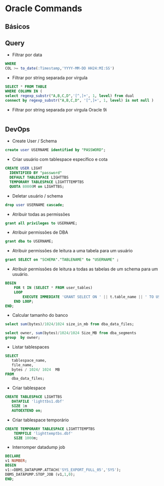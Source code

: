 # Oracle Commands

## Básicos

## Query

- Filtrar por data

```sql
WHERE
COL >= to_date(:Timestamp,'YYYY-MM-DD HH24:MI:SS')
```

- Filtrar por string separada por virgula

```sql
SELECT * FROM TABLE
WHERE COLUMN IN (
select regexp_substr("A,B,C,D",'[^,]+', 1, level) from dual
connect by regexp_substr("A,B,C,D", '[^,]+', 1, level) is not null )
```

- Filtrar por string separada por virgula Oracle 9i

```sql

```

## DevOps

- Create User / Schema

```sql
create user USERNAME identified by "PASSWORD";
```

- Criar usuário com tablespace específico e cota

```sql
CREATE USER LIGHT
  IDENTIFIED BY "password"
  DEFAULT TABLESPACE LIGHTTBS
  TEMPORARY TABLESPACE LIGHTTTEMPTBS
  QUOTA 80000M on LIGHTTBS;
```

- Deletar usuário / schema

```sql
drop user USERNAME cascade;
```

- Atribuir todas as permissões

```sql
grant all privileges to USERNAME;
```

- Atribuir permissões de DBA

```sql
grant dba to USERNAME;
```

- Atribuir permissões de leitura a uma tabela para um usuário

```sql
grant SELECT on "SCHEMA"."TABLENAME" to "USERNAME" ;
```

- Atribuir permissões de leitura a todas as tabelas de um schema para um usuário.

```sql
BEGIN
    FOR t IN (SELECT * FROM user_tables)
    LOOP
        EXECUTE IMMEDIATE 'GRANT SELECT ON ' || t.table_name || ' TO USERNAME';
    END LOOP;
END;
```

- Calcular tamanho do banco

```sql
select sum(bytes)/1024/1024 size_in_mb from dba_data_files;

select owner, sum(bytes)/1024/1024 Size_MB from dba_segments
group  by owner;
```

- Listar tablespaces

```sql
SELECT
   tablespace_name,
   file_name,
   bytes / 1024/ 1024  MB
FROM
   dba_data_files;
```

- Criar  tablespace

```sql
CREATE TABLESPACE LIGHTTBS
   DATAFILE 'lighttbs1.dbf'
   SIZE 1m
   AUTOEXTEND on;
```

- Criar tablespace temporário

```sql
CREATE TEMPORARY TABLESPACE LIGHTTTEMPTBS
    TEMPFILE 'lighttemptbs.dbf'
    SIZE 1000m;
```

- Interromper datadump job

```sql
DECLARE
v1 NUMBER;
BEGIN
v1:=DBMS_DATAPUMP.ATTACH('SYS_EXPORT_FULL_05','SYS');
DBMS_DATAPUMP.STOP_JOB (v1,1,0);
END;
```
